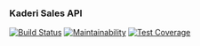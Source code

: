 ### Kaderi Sales API

[![Build Status](https://travis-ci.com/reiosantos/kaderi-api.svg?token=E6xehCrKWn7FT5taBNM4&branch=master)](https://travis-ci.com/reiosantos/kaderi-api) [![Maintainability](https://api.codeclimate.com/v1/badges/ba4f1eecbcdd2e25fb36/maintainability)](https://codeclimate.com/github/reiosantos/kaderi-api/maintainability) [![Test Coverage](https://api.codeclimate.com/v1/badges/ba4f1eecbcdd2e25fb36/test_coverage)](https://codeclimate.com/github/reiosantos/kaderi-api/test_coverage)

